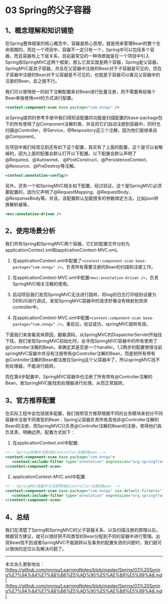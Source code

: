 # 03 Spring的父子容器

## 1、概念理解和知识铺垫

在Spring整体框架的核心概念中，容器是核心思想，就是用来管理Bean的整个生命周期的，而在一个项目中，容器不一定只有一个，Spring中可以包括多个容器，而且容器有上下层关系，目前最常见的一种场景就是在一个项目中引入Spring和SpringMVC这两个框架，那么它其实就是两个容器，Spring是父容器，SpringMVC是其子容器，并且在父容器中注册的Bean对于子容器是可见的，而在子容器中注册的Bean对于父容器是不可见的，也就是子容器可以看见父容器中的注册的Bean，反之就不行。

我们可以使用统一的如下注解配置来对Bean进行批量注册，而不需要再给每个Bean单独使用xml的方式进行配置。

```xml
<context:component-scan base-package="com.nnngu" />
```

从Spring提供的参考手册中我们得知该配置的功能是扫描配置的base-package包下的所有使用了\@Component注解的类，并且将它们自动注册到容器中，同时也扫描\@Controller，\@Service，\@Respository这三个注解，因为他们是继承自\@Component。

在项目中我们经常见到还有如下这个配置，其实有了上面的配置，这个是可以省略掉的，因为上面的配置会默认打开以下配置。以下配置会默认声明了\@Required、\@Autowired、 \@PostConstruct、\@PersistenceContext、\@Resource、\@PreDestroy等注解。

```xml
<context:annotation-config/>
```

另外，还有一个和SpringMVC相关如下配置，经过验证，这个是SpringMVC必须要配置的，因为它声明了\@RequestMapping、\@RequestBody、\@ResponseBody等。并且，该配置默认加载很多的参数绑定方法，比如json转换解析器等。

```xml
<mvc:annotation-driven />
```

## 2、使用场景分析

我们共有Spring和SpringMVC两个容器，它们的配置文件分别为applicationContext.xml和applicationContext-MVC.xml。

1. 在applicationContext.xml中配置了`<context:component-scan base-package=“com.nnngu" />`，负责所有需要注册的Bean的扫描和注册工作。

2. 在applicationContext-MVC.xml中配置`<mvc:annotation-driven />`，负责SpringMVC相关注解的使用。

3. 启动项目我们发现SpringMVC无法进行跳转，将log的日志打印级别设置为DEBUG进行调试，发现SpringMVC容器中的请求好像没有映射到具体controller中。

4. 在applicationContext-MVC.xml中配置`<context:component-scan base-package=“com.nnngu" />`，重启后，验证成功，springMVC跳转有效。

下面我们来查看具体原因，翻看源码，从SpringMVC的DispatcherServlet开始往下找，我们发现SpringMVC初始化时，会寻找SpringMVC容器中的所有使用了\@Controller注解的Bean，来确定其是否是一个handler。1,2两步的配置使得当前springMVC容器中并没有注册带有\@Controller注解的Bean，而是把所有带有\@Controller注解的Bean都注册在Spring这个父容器中了，所以springMVC找不到处理器，不能进行跳转。

而在第4步配置中，SpringMVC容器中也注册了所有带有\@Controller注解的Bean，故SpringMVC能找到处理器进行处理，从而正常跳转。

## 3、官方推荐配置

在实际工程中会包括很多配置，我们按照官方推荐根据不同的业务模块来划分不同容器中注册不同类型的Bean：Spring父容器负责所有其他非\@Controller注解的Bean的注册，而SpringMVC只负责\@Controller注解的Bean的注册，使得他们各负其责、明确边界。配置方式如下：

1. 在applicationContext.xml中配置:

```xml
<!-- Spring容器中注册非@Controller注解的Bean -->
<context:component-scan base-package="com.nnngu">
   <context:exclude-filter type="annotation" expression="org.springframework.stereotype.Controller"/>
</context:component-scan>
```

2. applicationContext-MVC.xml中配置

```xml
<!-- SpringMVC容器中只注册带有@Controller注解的Bean -->
<context:component-scan base-package="com.nnngu" use-default-filters="false">
   <context:include-filter type="annotation" expression="org.springframework.stereotype.Controller" />
</context:component-scan>
```

## 4、总结

我们在清楚了Spring和SpringMVC的父子容器关系、以及扫描注册的原理以后，根据官方建议，就可以很好把不同类型的Bean分配到不同的容器中进行管理。出现Bean找不到或者SpringMVC不能跳转以及事务的配置失效的问题时，我们就可以很快的定位以及解决问题了。













---

本文永久更新地址：[https://github.com/nnngu/LearningNotes/blob/master/Spring/03%20Spring%E7%9A%84%E7%88%B6%E5%AD%90%E5%AE%B9%E5%99%A8.md](https://github.com/nnngu/LearningNotes/blob/master/Spring/03%20Spring%E7%9A%84%E7%88%B6%E5%AD%90%E5%AE%B9%E5%99%A8.md)